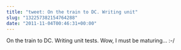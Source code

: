 ```yaml
---
title: "tweet: On the train to DC. Writing unit"
slug: "132257382154764288"
date: "2011-11-04T00:46:31+00:00"
---
```

On the train to DC. Writing unit tests. Wow, I must be maturing… :-/